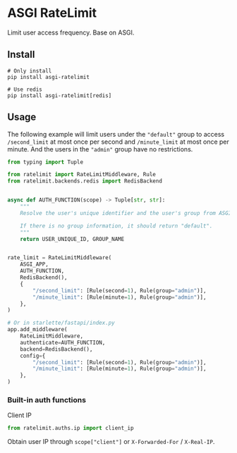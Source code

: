 # ASGI RateLimit

Limit user access frequency. Base on ASGI.

## Install

```
# Only install
pip install asgi-ratelimit

# Use redis
pip install asgi-ratelimit[redis]
```

## Usage

The following example will limit users under the `"default"` group to access `/second_limit` at most once per second and `/minute_limit` at most once per minute. And the users in the `"admin"` group have no restrictions.

```python
from typing import Tuple

from ratelimit import RateLimitMiddleware, Rule
from ratelimit.backends.redis import RedisBackend


async def AUTH_FUNCTION(scope) -> Tuple[str, str]:
    """
    Resolve the user's unique identifier and the user's group from ASGI SCOPE.

    If there is no group information, it should return "default".
    """
    return USER_UNIQUE_ID, GROUP_NAME


rate_limit = RateLimitMiddleware(
    ASGI_APP,
    AUTH_FUNCTION,
    RedisBackend(),
    {
        "/second_limit": [Rule(second=1), Rule(group="admin")],
        "/minute_limit": [Rule(minute=1), Rule(group="admin")],
    },
)

# Or in starlette/fastapi/index.py
app.add_middleware(
    RateLimitMiddleware,
    authenticate=AUTH_FUNCTION,
    backend=RedisBackend(),
    config={
        "/second_limit": [Rule(second=1), Rule(group="admin")],
        "/minute_limit": [Rule(minute=1), Rule(group="admin")],
    },
)
```

### Built-in auth functions

Client IP

```python
from ratelimit.auths.ip import client_ip
```

Obtain user IP through `scope["client"]` or `X-Forwarded-For` / `X-Real-IP`.
